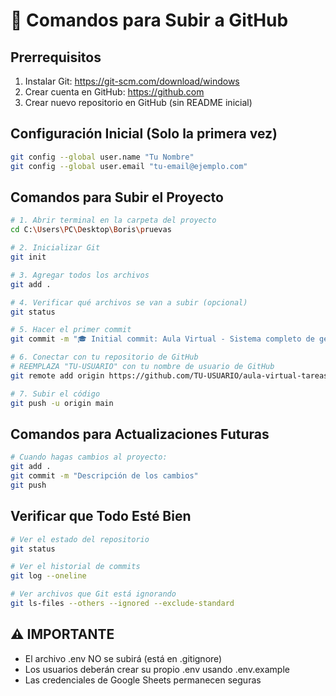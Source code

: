 # 🚀 Comandos para Subir a GitHub

## Prerrequisitos
1. Instalar Git: https://git-scm.com/download/windows
2. Crear cuenta en GitHub: https://github.com
3. Crear nuevo repositorio en GitHub (sin README inicial)

## Configuración Inicial (Solo la primera vez)
```bash
git config --global user.name "Tu Nombre"
git config --global user.email "tu-email@ejemplo.com"
```

## Comandos para Subir el Proyecto
```bash
# 1. Abrir terminal en la carpeta del proyecto
cd C:\Users\PC\Desktop\Boris\pruevas

# 2. Inicializar Git
git init

# 3. Agregar todos los archivos
git add .

# 4. Verificar qué archivos se van a subir (opcional)
git status

# 5. Hacer el primer commit
git commit -m "🎓 Initial commit: Aula Virtual - Sistema completo de gestión de tareas"

# 6. Conectar con tu repositorio de GitHub
# REEMPLAZA "TU-USUARIO" con tu nombre de usuario de GitHub
git remote add origin https://github.com/TU-USUARIO/aula-virtual-tareas.git

# 7. Subir el código
git push -u origin main
```

## Comandos para Actualizaciones Futuras
```bash
# Cuando hagas cambios al proyecto:
git add .
git commit -m "Descripción de los cambios"
git push
```

## Verificar que Todo Esté Bien
```bash
# Ver el estado del repositorio
git status

# Ver el historial de commits
git log --oneline

# Ver archivos que Git está ignorando
git ls-files --others --ignored --exclude-standard
```

## ⚠️ IMPORTANTE
- El archivo .env NO se subirá (está en .gitignore)
- Los usuarios deberán crear su propio .env usando .env.example
- Las credenciales de Google Sheets permanecen seguras